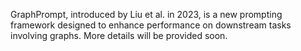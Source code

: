 GraphPrompt, introduced by Liu et al. in 2023, is a new prompting framework designed to enhance performance on downstream tasks involving graphs. More details will be provided soon.